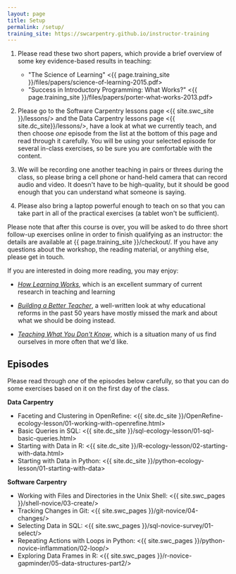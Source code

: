 ```yaml
---
layout: page
title: Setup
permalink: /setup/
training_site: https://swcarpentry.github.io/instructor-training
---
```


1.  Please read these two short papers, which provide a brief overview of some key evidence-based results in teaching:

    * "The Science of Learning" <{{ page.training_site }}/files/papers/science-of-learning-2015.pdf>
    * "Success in Introductory Programming: What Works?" <{{ page.training_site }}/files/papers/porter-what-works-2013.pdf>

2.  Please go to the Software Carpentry lessons page <{{ site.swc_site }}/lessons/>
    and the Data Carpentry lessons page <{{ site.dc_site}}/lessons/>,
    have a look at what we currently teach,
    and then choose *one* episode from the list at the bottom of this page and read through it carefully.
    You will be using your selected episode for several in-class exercises,
    so be sure you are comfortable with the content.

3.  We will be recording one another teaching in pairs or threes during the class,
    so please bring a cell phone or hand-held camera that can record audio and video.
    It doesn't have to be high-quality, but it should be good enough that you can understand what someone is saying.

4.  Please also bring a laptop powerful enough to teach on so that you can take part in all of the practical exercises
    (a tablet won't be sufficient).

Please note that after this course is over,
you will be asked to do three short follow-up exercises online in order to finish qualifying as an instructor:
the details are available at {{ page.training_site }}/checkout/.
If you have any questions about the workshop, the reading material, or anything else, please get in touch.

If you are interested in doing more reading, you may enjoy:

*   *[How Learning Works](http://www.amazon.com/How-Learning-Works-Research-Based-Jossey-Bass/dp/0470484101/)*,
    which is an excellent summary of current research in teaching and learning

*   *[Building a Better Teacher](http://www.amazon.com/Building-Better-Teacher-Teaching-Everyone/dp/0393081591/)*,
    a well-written look at why educational reforms in the past 50 years have mostly missed the mark
    and about what we should be doing instead.

*   *[Teaching What You Don't Know](http://www.amazon.com/Teaching-What-You-Dont-Know/dp/0674066170/)*,
    which is a situation many of us find ourselves in more often that we'd like.

Episodes
--------

Please read through *one* of the episodes below carefully, so that you can do some exercises based on it on the first day of the class.

**Data Carpentry**

* Faceting and Clustering in OpenRefine: <{{ site.dc_site }}/OpenRefine-ecology-lesson/01-working-with-openrefine.html>
* Basic Queries in SQL: <{{ site.dc_site }}/sql-ecology-lesson/01-sql-basic-queries.html>
* Starting with Data in R: <{{ site.dc_site }}/R-ecology-lesson/02-starting-with-data.html>
* Starting with Data in Python: <{{ site.dc_site }}/python-ecology-lesson/01-starting-with-data>

**Software Carpentry**

* Working with Files and Directories in the Unix Shell: <{{ site.swc_pages }}/shell-novice/03-create/>
* Tracking Changes in Git: <{{ site.swc_pages }}/git-novice/04-changes/>
* Selecting Data in SQL: <{{ site.swc_pages }}/sql-novice-survey/01-select/>
* Repeating Actions with Loops in Python: <{{ site.swc_pages }}/python-novice-inflammation/02-loop/>
* Exploring Data Frames in R: <{{ site.swc_pages }}/r-novice-gapminder/05-data-structures-part2/>
